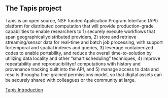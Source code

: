 ## The Tapis project
Tapis is an open source, NSF funded Application Program Interface (API) platform for distributed computation that will provide production-grade capabilities to enable researchers to 1) securely execute workflows that span geographicallydistributed providers, 2) store and retrieve streaming/sensor data for real-time and batch job processing, with support fortemporal and spatial indexes and queries, 3) leverage containerized codes to enable portability, and reduce the overall time-to-solution by utilizing data locality and other “smart scheduling” techniques, 4) improve repeatability and reproducibilityof computations with history and provenance tracking built into the API, and 5) manage access to data and results througha fine-grained permissions model, so that digital assets can be securely shared with colleagues or the community at large.



[Tapis Introduction](https://docs.google.com/presentation/d/1Mqtiy1-VIesLxjyDSeCh8OM_oVKj1TrongGU-UDORlY/edit?usp=sharing)